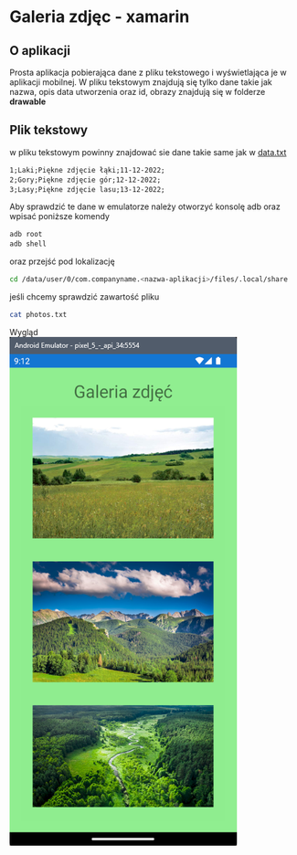 # Galeria zdjęc - xamarin

## O aplikacji
Prosta aplikacja pobierająca dane z pliku tekstowego i wyświetlająca je w aplikacji mobilnej. W pliku tekstowym znajdują się tylko dane takie jak nazwa, opis data utworzenia oraz id, obrazy znajdują się w folderze **drawable**

## Plik tekstowy
w pliku tekstowym powinny znajdować sie dane takie same jak w [data.txt](https://github.com/SouthKioto/photos-gallery-xamarin/blob/master/App1/App1/data/data.txt)

```txt
1;Laki;Piękne zdjęcie łąki;11-12-2022;
2;Gory;Piękne zdjęcie gór;12-12-2022;
3;Lasy;Piękne zdjęcie lasu;13-12-2022;
```

Aby sprawdzić te dane w emulatorze należy otworzyć konsolę adb oraz wpisać poniższe komendy

```bash
adb root
adb shell
```

oraz przejść pod lokalizację
```bash
cd /data/user/0/com.companyname.<nazwa-aplikacji>/files/.local/share
```

jeśli chcemy sprawdzić zawartość pliku

```bash
cat photos.txt
```

Wygląd <br/>
<img src="https://github.com/SouthKioto/photos-gallery-xamarin/blob/master/App1/App1.Android/Resources/drawable/screenshot.png"/>
